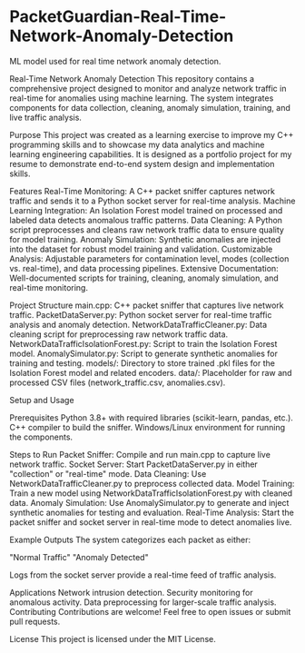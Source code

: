 # PacketGuardian-Real-Time-Network-Anomaly-Detection
ML model used for real time network anomaly detection. 


Real-Time Network Anomaly Detection
This repository contains a comprehensive project designed to monitor and analyze network traffic in real-time for anomalies using machine learning. The system integrates components for data collection, cleaning, anomaly simulation, training, and live traffic analysis.

Purpose
This project was created as a learning exercise to improve my C++ programming skills and to showcase my data analytics and machine learning engineering capabilities. It is designed as a portfolio project for my resume to demonstrate end-to-end system design and implementation skills.

Features
Real-Time Monitoring: A C++ packet sniffer captures network traffic and sends it to a Python socket server for real-time analysis.
Machine Learning Integration: An Isolation Forest model trained on processed and labeled data detects anomalous traffic patterns.
Data Cleaning: A Python script preprocesses and cleans raw network traffic data to ensure quality for model training.
Anomaly Simulation: Synthetic anomalies are injected into the dataset for robust model training and validation.
Customizable Analysis: Adjustable parameters for contamination level, modes (collection vs. real-time), and data processing pipelines.
Extensive Documentation: Well-documented scripts for training, cleaning, anomaly simulation, and real-time monitoring.

Project Structure
main.cpp: C++ packet sniffer that captures live network traffic.
PacketDataServer.py: Python socket server for real-time traffic analysis and anomaly detection.
NetworkDataTrafficCleaner.py: Data cleaning script for preprocessing raw network traffic data.
NetworkDataTrafficIsolationForest.py: Script to train the Isolation Forest model.
AnomalySimulator.py: Script to generate synthetic anomalies for training and testing.
models/: Directory to store trained .pkl files for the Isolation Forest model and related encoders.
data/: Placeholder for raw and processed CSV files (network_traffic.csv, anomalies.csv).

Setup and Usage

Prerequisites
Python 3.8+ with required libraries (scikit-learn, pandas, etc.).
C++ compiler to build the sniffer.
Windows/Linux environment for running the components.

Steps to Run
Packet Sniffer: Compile and run main.cpp to capture live network traffic.
Socket Server: Start PacketDataServer.py in either "collection" or "real-time" mode.
Data Cleaning: Use NetworkDataTrafficCleaner.py to preprocess collected data.
Model Training: Train a new model using NetworkDataTrafficIsolationForest.py with cleaned data.
Anomaly Simulation: Use AnomalySimulator.py to generate and inject synthetic anomalies for testing and evaluation.
Real-Time Analysis: Start the packet sniffer and socket server in real-time mode to detect anomalies live.

Example Outputs
The system categorizes each packet as either:

"Normal Traffic"
"Anomaly Detected"

Logs from the socket server provide a real-time feed of traffic analysis.

Applications
Network intrusion detection.
Security monitoring for anomalous activity.
Data preprocessing for larger-scale traffic analysis.
Contributing
Contributions are welcome! Feel free to open issues or submit pull requests.

License
This project is licensed under the MIT License.
